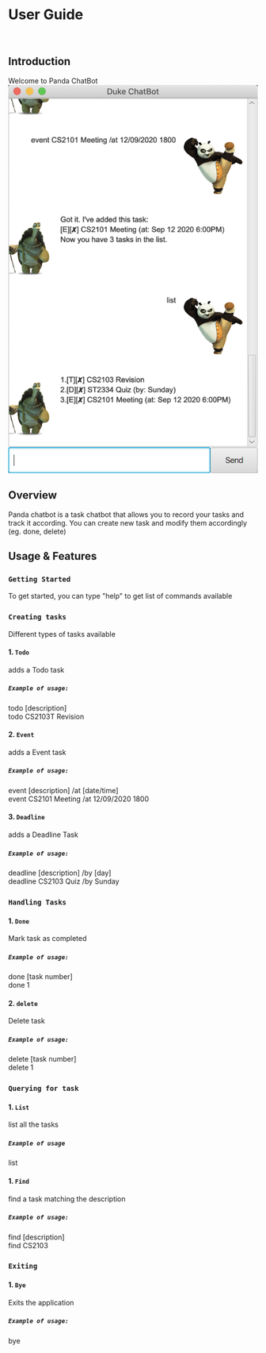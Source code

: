 # User Guide

<br>

## **Introduction**

Welcome to Panda ChatBot
<img src="./ui.png">

## **Overview**
Panda chatbot is a task chatbot that allows you to
record your tasks and track it according. You can create new
task and modify them accordingly (eg. done, delete)

## **Usage & Features**

### `Getting Started`
To get started, you can type "help" to get list of commands available

### `Creating tasks`
Different types of tasks available

#### 1. `Todo`
adds a Todo task

##### `Example of usage:` 
todo [description] <br>
todo CS2103T Revision

#### 2. `Event`
adds a Event task

##### `Example of usage:` 
event [description] /at [date/time] <br>
event CS2101 Meeting /at 12/09/2020 1800

#### 3. `Deadline`
adds a Deadline Task

##### `Example of usage:` 
deadline [description] /by [day] <br>
deadline CS2103 Quiz /by Sunday

### `Handling Tasks`


#### 1. `Done`
Mark task as completed

##### `Example of usage:` 
done [task number] <br>
done 1

#### 2. `delete`
Delete task

##### `Example of usage:` 
delete [task number] <br>
delete 1

### `Querying for task`

#### 1. `List`
list all the tasks

##### `Example of usage`
list

#### 1. `Find`
find a task matching the description

##### `Example of usage:` 
find [description] <br>
find CS2103

### `Exiting`

#### 1. `Bye`
Exits the application

##### `Example of usage:` 
bye

